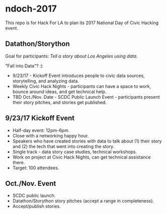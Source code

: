 # ndoch-2017
This repo is for Hack For LA to plan its 2017 National Day of Civic Hacking event.

## Datathon/Storython

Goal for participants: *Tell a story about Los Angeles using data.*

"Fall into Data"? :)

* 9/23/17 - Kickoff Event introduces people to civic data sources, storytelling, and analyzing data.
* Weekly Civic Hack Nights - participants can have a space to work, bounce around ideas, and get technical help.
* TBD Oct./Nov. Date - SCDC Public Launch Event - participants present their story pitches, and stories get published.

## 9/23/17 Kickoff Event

* Half-day event: 12pm-6pm.
* Close with a networking happy hour.
* Speakers who have created stories with data to talk about (1) their story and (2) the tech that went into creating the story.
* Single track - data story case studies, technical workshops.
* Work on project at Civic Hack Nights, can get technical assistance there.
* Target: 100 attendees.

## Oct./Nov. Event

* SCDC public launch.
* Datathon/Storython story pitches (accept a range in completeness).
* Accept/publish stories.
